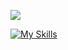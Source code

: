 ![](http://github-profile-summary-cards.vercel.app/api/cards/profile-details?username=gilanhaq&theme=transparent)

[![My Skills](https://skillicons.dev/icons?i=dart,kotlin,androidstudio,figma)](https://skillicons.dev)
